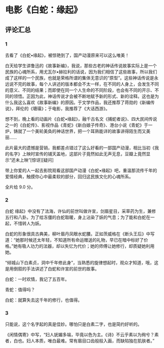 # 电影《白蛇：缘起》

## 评论汇总
### 1
去看了《白蛇•缘起》，被惊艳到了，国产动漫原来可以这么唯美！

白天给学生讲鲁迅的《故事新编》，我说，那些古老的神话传说故事实际上是一个民族的心魂所系，用尤瓦尔•赫拉利的话说，因为我们相信了这些故事，所以我们成了这样的一个民族，也就是荣格所谓的集体无意识的“原型”。这些神话传说是永远说不完的故事，每个人讲述的版本都会不太一样，在不同的人身上，会发生不同的意义、不同的结果；而即使在同一个人生命的不同阶段，也会有不同的开示、不同的领悟。正因为此，神话传说才会被不断地赋予新的形式、新的诠释。这也是为什么我这么喜欢《故事新编》的原因。于文学作品，我还推荐了蒋勋的《新编传说》，拜伦的《瑭璜》；于电影，我推荐了《大话西游》。

想不到，晚上看的动画片《白蛇•缘起》，融千古名文《捕蛇者说》、四大民间传说之一的《白蛇传》、影视作品《青蛇》《新白娘子传奇》、港台小说《青蛇》于一炉，铸就了一个美轮美奂的神话世界，把一个耳熟能详的故事讲得陌生而又美丽……

此片最大的遗憾是营销，我都差点错过了这么好看的一部国产动漫，相比当初《我的名字》上映时宣传的铺天盖地，这部片子竟然如此无声无息，豆瓣上竟然显示“还未上映”[惊讶][疑问]

带上你爱的人一起去影院观看这部国产动漫《白蛇•缘起》吧，重温那流传千年的爱情经典，触摸你心中最柔软的部分，回归这民族文化的心魂所系。

全片给 9.0 分。

### 2
白蛇 缘起》中没有了法海，许仙的前世叫做许宣，剑眉星目，采草药为生，兼修五行和八卦。为了给冻僵的白蛇取暖，身上沾染了妖的气息；为了能和白蛇在一起，不惜转人为妖。

白蛇的形象很具古典美，柳叶眉丹凤眼水蛇腰。正如茨威格在《断头王后》中写道：“她那时候还太年轻，不知道所有命运赠送的礼物，早已在暗中标好了价格。”她有吸人功力的法器，却以失忆为代价；她的师傅让她修行，却质疑她利用她。

“倾城山下白素贞，洞中千年修此身”，当熟悉的旋律想起时，观众才知道，哦，这是用倒叙的手法讲述了白蛇和许宣的前世的故事。

白蛇：一时欢情，我记了五百年。

青蛇：值得吗？

白蛇：就算失去这千年的修行，也值得。

### 3
只能说，这个名字起的真是佳妙。哪怕只是白素二字，也是简约好听的。

《闲情偶寄》中写，“妇人妩媚多端，毕竟以色为主。《诗》不云乎素以为绚兮？素者，白也。妇人本质，唯白最难。常有眉目口齿般般入画，而缺陷独在肌肤者。”
